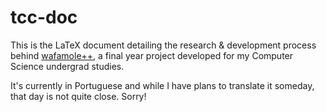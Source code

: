 # tcc-doc
This is the LaTeX document detailing the research & development process behind [wafamole++](https://github.com/nidnogg/tcc), a final year project developed for my Computer Science undergrad studies.

It's currently in Portuguese and while I have plans to translate it someday, that day is not quite close. Sorry!
